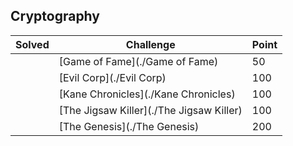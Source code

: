 ## Cryptography

| Solved | Challenge | Point |
| ------ | --------- | ----- |
| | [Game of Fame](./Game of Fame) | 50 |
| | [Evil Corp](./Evil Corp) | 100 |
| | [Kane Chronicles](./Kane Chronicles) | 100 |
| | [The Jigsaw Killer](./The Jigsaw Killer) | 100 |
| | [The Genesis](./The Genesis) | 200 |
